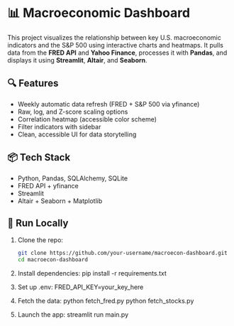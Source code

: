 # 📊 Macroeconomic Dashboard

This project visualizes the relationship between key U.S. macroeconomic indicators and the S&P 500 using interactive charts and heatmaps. It pulls data from the **FRED API** and **Yahoo Finance**, processes it with **Pandas**, and displays it using **Streamlit**, **Altair**, and **Seaborn**.

## 🔍 Features

- Weekly automatic data refresh (FRED + S&P 500 via yfinance)
- Raw, log, and Z-score scaling options
- Correlation heatmap (accessible color scheme)
- Filter indicators with sidebar
- Clean, accessible UI for data storytelling

## 📦 Tech Stack

- Python, Pandas, SQLAlchemy, SQLite
- FRED API + yfinance
- Streamlit
- Altair + Seaborn + Matplotlib

## 🚀 Run Locally

1. Clone the repo:
   ```bash
   git clone https://github.com/your-username/macroecon-dashboard.git
   cd macroecon-dashboard

2. Install dependencies:
  pip install -r requirements.txt

3. Set up .env:
  FRED_API_KEY=your_key_here

4. Fetch the data:
  python fetch_fred.py
  python fetch_stocks.py

5. Launch the app:
  streamlit run main.py

